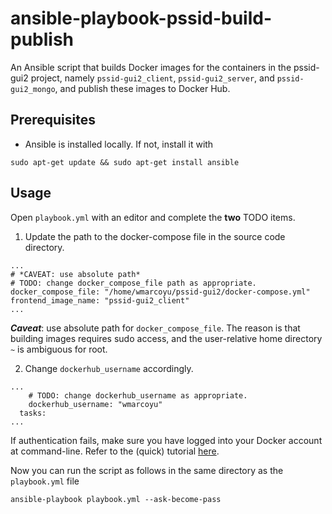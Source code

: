 # ansible-playbook-pssid-build-publish
An Ansible script that builds Docker images for the containers in the pssid-gui2
project, namely `pssid-gui2_client`, `pssid-gui2_server`, and `pssid-gui2_mongo`, 
and publish these images to Docker Hub.

## Prerequisites
* Ansible is installed locally. If not, install it with
```
sudo apt-get update && sudo apt-get install ansible
```

## Usage
Open `playbook.yml` with an editor and complete the **two** TODO items.

1. Update the path to the docker-compose file in the source code directory.
```
...
# *CAVEAT: use absolute path*
# TODO: change docker_compose_file path as appropriate.
docker_compose_file: "/home/wmarcoyu/pssid-gui2/docker-compose.yml"
frontend_image_name: "pssid-gui2_client"
...
```
***Caveat***: use absolute path for `docker_compose_file`. The reason is that 
building images requires sudo access, and the user-relative home directory `~` is 
ambiguous for root.

2. Change `dockerhub_username` accordingly.
```
...
    # TODO: change dockerhub_username as appropriate.
    dockerhub_username: "wmarcoyu"
  tasks:
...
```
If authentication fails, make sure you have logged into your Docker account at 
command-line. Refer to the (quick) tutorial 
[here](https://docs.docker.com/reference/cli/docker/login/#password-stdin).

Now you can run the script as follows in the same directory as the `playbook.yml`
file
```
ansible-playbook playbook.yml --ask-become-pass
```
